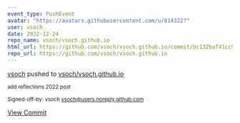 ```yaml
---
event_type: PushEvent
avatar: "https://avatars.githubusercontent.com/u/814322?"
user: vsoch
date: 2022-12-24
repo_name: vsoch/vsoch.github.io
html_url: https://github.com/vsoch/vsoch.github.io/commit/bc132baf41cc90d7c87514f16595b95a32bd427a
repo_url: https://github.com/vsoch/vsoch.github.io
---
```


<a href='https://github.com/vsoch' target='_blank'>vsoch</a> pushed to <a href='https://github.com/vsoch/vsoch.github.io' target='_blank'>vsoch/vsoch.github.io</a>

<small>add reflections 2022 post

Signed-off-by: vsoch <vsoch@users.noreply.github.com></small>

<a href='https://github.com/vsoch/vsoch.github.io/commit/bc132baf41cc90d7c87514f16595b95a32bd427a' target='_blank'>View Commit</a>